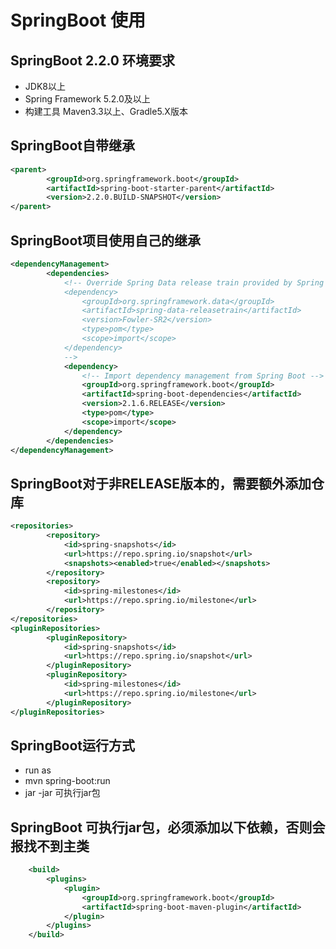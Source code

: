 # SpringBoot 使用

## SpringBoot 2.2.0 环境要求
+  JDK8以上
+  Spring Framework 5.2.0及以上
+  构建工具 Maven3.3以上、Gradle5.X版本

## SpringBoot自带继承

```xml
<parent>
        <groupId>org.springframework.boot</groupId>
        <artifactId>spring-boot-starter-parent</artifactId>
        <version>2.2.0.BUILD-SNAPSHOT</version>
</parent>
``` 


## SpringBoot项目使用自己的继承

```xml
<dependencyManagement>
        <dependencies>
            <!-- Override Spring Data release train provided by Spring Boot
            <dependency>
                <groupId>org.springframework.data</groupId>
                <artifactId>spring-data-releasetrain</artifactId>
                <version>Fowler-SR2</version>
                <type>pom</type>
                <scope>import</scope>
            </dependency>
            -->
            <dependency>
                <!-- Import dependency management from Spring Boot -->
                <groupId>org.springframework.boot</groupId>
                <artifactId>spring-boot-dependencies</artifactId>
                <version>2.1.6.RELEASE</version>
                <type>pom</type>
                <scope>import</scope>
            </dependency>
        </dependencies>
</dependencyManagement>
``` 

## SpringBoot对于非RELEASE版本的，需要额外添加仓库

```xml
<repositories>
        <repository>
            <id>spring-snapshots</id>
            <url>https://repo.spring.io/snapshot</url>
            <snapshots><enabled>true</enabled></snapshots>
        </repository>
        <repository>
            <id>spring-milestones</id>
            <url>https://repo.spring.io/milestone</url>
        </repository>
</repositories>
<pluginRepositories>
        <pluginRepository>
            <id>spring-snapshots</id>
            <url>https://repo.spring.io/snapshot</url>
        </pluginRepository>
        <pluginRepository>
            <id>spring-milestones</id>
            <url>https://repo.spring.io/milestone</url>
        </pluginRepository>
</pluginRepositories>
``` 


## SpringBoot运行方式

+ run as
+ mvn spring-boot:run
+ jar -jar 可执行jar包

## SpringBoot 可执行jar包，必须添加以下依赖，否则会报找不到主类

```xml
    <build>
        <plugins>
            <plugin>
                <groupId>org.springframework.boot</groupId>
                <artifactId>spring-boot-maven-plugin</artifactId>
            </plugin>
        </plugins>
    </build>
``` 
